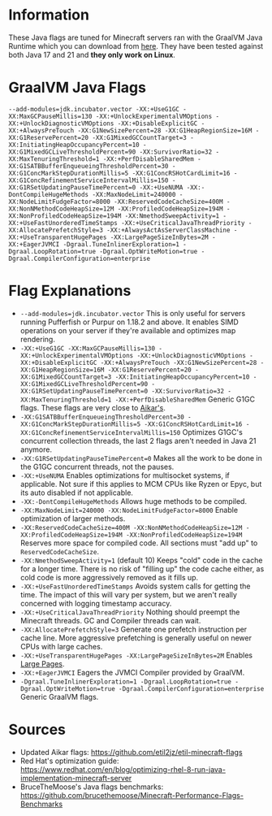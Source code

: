 Information
======

These Java flags are tuned for Minecraft servers ran with the GraalVM Java Runtime which you can download from [here](www.graalvm.org/downloads/). They have been tested against both Java 17 and 21 and **they only work on Linux**.

GraalVM Java Flags
======

```--add-modules=jdk.incubator.vector -XX:+UseG1GC -XX:MaxGCPauseMillis=130 -XX:+UnlockExperimentalVMOptions -XX:+UnlockDiagnosticVMOptions -XX:+DisableExplicitGC -XX:+AlwaysPreTouch -XX:G1NewSizePercent=28 -XX:G1HeapRegionSize=16M -XX:G1ReservePercent=20 -XX:G1MixedGCCountTarget=3 -XX:InitiatingHeapOccupancyPercent=10 -XX:G1MixedGCLiveThresholdPercent=90 -XX:SurvivorRatio=32 -XX:MaxTenuringThreshold=1 -XX:+PerfDisableSharedMem -XX:G1SATBBufferEnqueueingThresholdPercent=30 -XX:G1ConcMarkStepDurationMillis=5 -XX:G1ConcRSHotCardLimit=16 -XX:G1ConcRefinementServiceIntervalMillis=150 -XX:G1RSetUpdatingPauseTimePercent=0 -XX:+UseNUMA -XX:-DontCompileHugeMethods -XX:MaxNodeLimit=240000 -XX:NodeLimitFudgeFactor=8000 -XX:ReservedCodeCacheSize=400M -XX:NonNMethodCodeHeapSize=12M -XX:ProfiledCodeHeapSize=194M -XX:NonProfiledCodeHeapSize=194M -XX:NmethodSweepActivity=1 -XX:+UseFastUnorderedTimeStamps -XX:+UseCriticalJavaThreadPriority -XX:AllocatePrefetchStyle=3 -XX:+AlwaysActAsServerClassMachine -XX:+UseTransparentHugePages -XX:LargePageSizeInBytes=2M -XX:+EagerJVMCI -Dgraal.TuneInlinerExploration=1 -Dgraal.LoopRotation=true -Dgraal.OptWriteMotion=true -Dgraal.CompilerConfiguration=enterprise```

Flag Explanations
======

- `--add-modules=jdk.incubator.vector` This is only useful for servers running Pufferfish or Purpur on 1.18.2 and above. It enables SIMD operations on your server if they're available and optimizes map rendering.
- `-XX:+UseG1GC -XX:MaxGCPauseMillis=130 -XX:+UnlockExperimentalVMOptions -XX:+UnlockDiagnosticVMOptions -XX:+DisableExplicitGC -XX:+AlwaysPreTouch -XX:G1NewSizePercent=28 -XX:G1HeapRegionSize=16M -XX:G1ReservePercent=20 -XX:G1MixedGCCountTarget=3 -XX:InitiatingHeapOccupancyPercent=10 -XX:G1MixedGCLiveThresholdPercent=90 -XX:G1RSetUpdatingPauseTimePercent=0 -XX:SurvivorRatio=32 -XX:MaxTenuringThreshold=1 -XX:+PerfDisableSharedMem` Generic G1GC flags. These flags are very close to [Aikar's](https://aikar.co/2018/07/02/tuning-the-jvm-g1gc-garbage-collector-flags-for-minecraft/).
- `-XX:G1SATBBufferEnqueueingThresholdPercent=30 -XX:G1ConcMarkStepDurationMillis=5 -XX:G1ConcRSHotCardLimit=16 -XX:G1ConcRefinementServiceIntervalMillis=150` Optimizes G1GC's concurrent collection threads, the last 2 flags aren't needed in Java 21 anymore.
- `-XX:G1RSetUpdatingPauseTimePercent=0` Makes all the work to be done in the G1GC concurrent threads, not the pauses.
- `-XX:+UseNUMA` Enables optimizations for multisocket systems, if applicable. Not sure if this applies to MCM CPUs like Ryzen or Epyc, but its auto disabled if not applicable.
- `-XX:-DontCompileHugeMethods` Allows huge methods to be compiled.
- `-XX:MaxNodeLimit=240000 -XX:NodeLimitFudgeFactor=8000` Enable optimization of larger methods.
- `-XX:ReservedCodeCacheSize=400M -XX:NonNMethodCodeHeapSize=12M -XX:ProfiledCodeHeapSize=194M -XX:NonProfiledCodeHeapSize=194M` Reserves more space for compiled code. All sections must "add up" to `ReservedCodeCacheSize`.
- `-XX:NmethodSweepActivity=1` (default 10) Keeps "cold" code in the cache for a longer time. There is no risk of "filling up" the code cache either, as cold code is more aggressively removed as it fills up. 
- `-XX:+UseFastUnorderedTimeStamps` Avoids system calls for getting the time. The impact of this will vary per system, but we aren't really concerned with logging timestamp accuracy. 
- `-XX:+UseCriticalJavaThreadPriority` Nothing should preempt the Minecraft threads. GC and Compiler threads can wait.
- `-XX:AllocatePrefetchStyle=3` Generate one prefetch instruction per cache line. More aggressive prefetching is generally useful on newer CPUs with large caches.
- `-XX:+UseTransparentHugePages -XX:LargePageSizeInBytes=2M` Enables [Large Pages](https://kstefanj.github.io/2021/05/19/large-pages-and-java.html).
- `-XX:+EagerJVMCI` Eagers the JVMCI Compiler provided by GraalVM.
- `-Dgraal.TuneInlinerExploration=1 -Dgraal.LoopRotation=true -Dgraal.OptWriteMotion=true -Dgraal.CompilerConfiguration=enterprise` Generic GraalVM flags.

Sources
======

- Updated Aikar flags: https://github.com/etil2jz/etil-minecraft-flags
- Red Hat's optimization guide: https://www.redhat.com/en/blog/optimizing-rhel-8-run-java-implementation-minecraft-server
- BruceTheMoose's Java flags benchmarks: https://github.com/brucethemoose/Minecraft-Performance-Flags-Benchmarks

